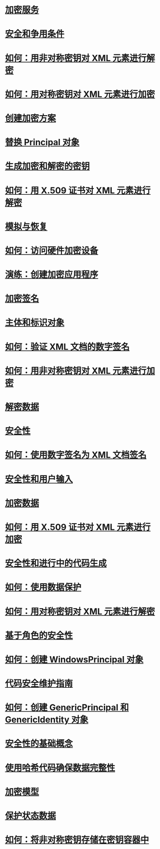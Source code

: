 # [加密服务](cryptographic-services.md)
# [安全和争用条件](security-and-race-conditions.md)
# [如何：用非对称密钥对 XML 元素进行解密](how-to-decrypt-xml-elements-with-asymmetric-keys.md)
# [如何：用对称密钥对 XML 元素进行加密](how-to-encrypt-xml-elements-with-symmetric-keys.md)
# [创建加密方案](creating-a-cryptographic-scheme.md)
# [替换 Principal 对象](replacing-a-principal-object.md)
# [生成加密和解密的密钥](generating-keys-for-encryption-and-decryption.md)
# [如何：用 X.509 证书对 XML 元素进行解密](how-to-decrypt-xml-elements-with-x-509-certificates.md)
# [模拟与恢复](impersonating-and-reverting.md)
# [如何：访问硬件加密设备](how-to-access-hardware-encryption-devices.md)
# [演练：创建加密应用程序](walkthrough-creating-a-cryptographic-application.md)
# [加密签名](cryptographic-signatures.md)
# [主体和标识对象](principal-and-identity-objects.md)
# [如何：验证 XML 文档的数字签名](how-to-verify-the-digital-signatures-of-xml-documents.md)
# [如何：用非对称密钥对 XML 元素进行加密](how-to-encrypt-xml-elements-with-asymmetric-keys.md)
# [解密数据](decrypting-data.md)
# [安全性](index.md)
# [如何：使用数字签名为 XML 文档签名](how-to-sign-xml-documents-with-digital-signatures.md)
# [安全性和用户输入](security-and-user-input.md)
# [加密数据](encrypting-data.md)
# [如何：用 X.509 证书对 XML 元素进行加密](how-to-encrypt-xml-elements-with-x-509-certificates.md)
# [安全性和进行中的代码生成](security-and-on-the-fly-code-generation.md)
# [如何：使用数据保护](how-to-use-data-protection.md)
# [如何：用对称密钥对 XML 元素进行解密](how-to-decrypt-xml-elements-with-symmetric-keys.md)
# [基于角色的安全性](role-based-security.md)
# [如何：创建 WindowsPrincipal 对象](how-to-create-a-windowsprincipal-object.md)
# [代码安全维护指南](secure-coding-guidelines.md)
# [如何：创建 GenericPrincipal 和 GenericIdentity 对象](how-to-create-genericprincipal-and-genericidentity-objects.md)
# [安全性的基础概念](key-security-concepts.md)
# [使用哈希代码确保数据完整性](ensuring-data-integrity-with-hash-codes.md)
# [加密模型](cryptography-model.md)
# [保护状态数据](securing-state-data.md)
# [如何：将非对称密钥存储在密钥容器中](how-to-store-asymmetric-keys-in-a-key-container.md)
